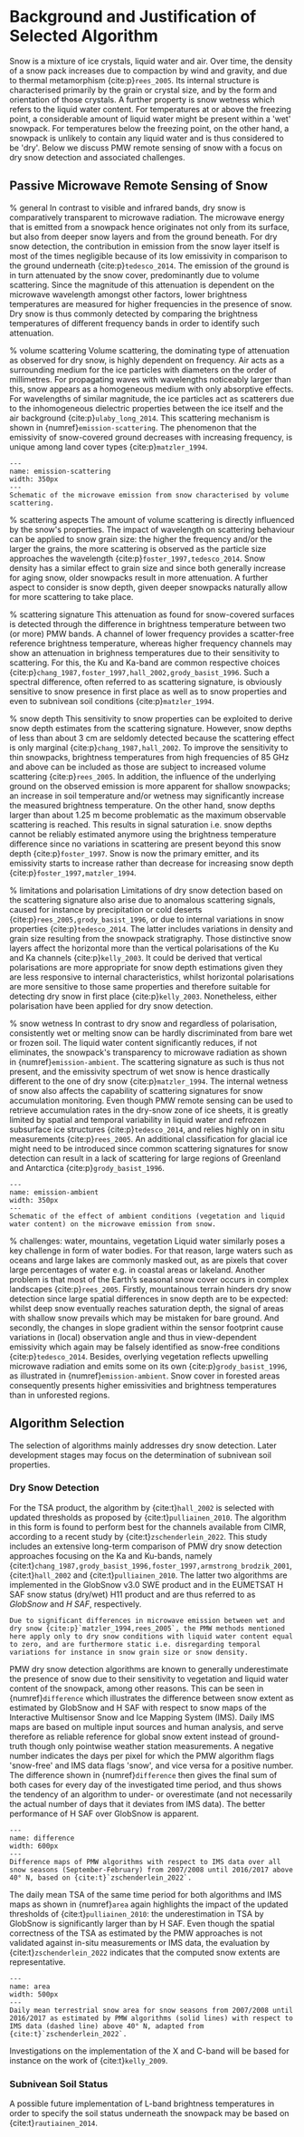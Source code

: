# Background and Justification of Selected Algorithm

[//]: # (snow)
Snow is a mixture of ice crystals, liquid water and air. Over time, the density of a snow pack increases due to compaction by wind and gravity, and due to thermal metamorphism {cite:p}`rees_2005`.
Its internal structure is characterised primarily by the grain or crystal size, and by the form and orientation of those crystals.
A further property is snow wetness which refers to the liquid water content.
For temperatures at or above the freezing point, a considerable amount of liquid water might be present within a 'wet' snowpack.
For temperatures below the freezing point, on the other hand, a snowpack is unlikely to contain any liquid water and is thus considered to be 'dry'.
Below we discuss PMW remote sensing of snow with a focus on dry snow detection and associated challenges.

## Passive Microwave Remote Sensing of Snow

% general
In contrast to visible and infrared bands, dry snow is comparatively transparent to microwave radiation.
The microwave energy that is emitted from a snowpack hence originates not only from its surface, but also from deeper snow layers and from the ground beneath.
For dry snow detection, the contribution in emission from the snow layer itself is most of the times negligible because of its low emissivity in comparison to the ground underneath {cite:p}`tedesco_2014`.
The emission of the ground is in turn attenuated by the snow cover, predominantly due to volume scattering.
Since the magnitude of this attenuation is dependent on the microwave wavelength amongst other factors, lower brightness temperatures are measured for higher frequencies in the presence of snow.
Dry snow is thus commonly detected by comparing the brightness temperatures of different frequency bands in order to identify such attenuation.

% volume scattering
Volume scattering, the dominating type of attenuation as observed for dry snow, is highly dependent on frequency.
Air acts as a surrounding medium for the ice particles with diameters on the order of millimetres.
For propagating waves with wavelengths noticeably larger than this, snow appears as a homogeneous medium with only absorptive effects.
For wavelengths of similar magnitude, the ice particles act as scatterers due to the inhomogeneous dielectric properties between the ice itself and the air background {cite:p}`ulaby_long_2014`.
This scattering mechanism is shown in {numref}`emission-scattering`.
The phenomenon that the emissivity of snow-covered ground decreases with increasing frequency, is unique among land cover types {cite:p}`matzler_1994`.


```{figure} ./figures/emission-scattering.png
--- 
name: emission-scattering
width: 350px
---
Schematic of the microwave emission from snow characterised by volume scattering.
```

% scattering aspects
The amount of volume scattering is directly influenced by the snow's properties.
The impact of wavelength on scattering behaviour can be applied to snow grain size: the higher the frequency and/or the larger the grains, the more scattering is observed as the particle size approaches the wavelength {cite:p}`foster_1997,tedesco_2014`.
Snow density has a similar effect to grain size and since both generally increase for aging snow, older snowpacks result in more attenuation.
A further aspect to consider is snow depth, given deeper snowpacks naturally allow for more scattering to take place.

% scattering signature
This attenuation as found for snow-covered surfaces is detected through the difference in brightness temperature between two (or more) PMW bands.
A channel of lower frequency provides a scatter-free reference brightness temperature, whereas higher frequency channels may show an attenuation in brighness temperatures due to their sensitivity to scattering.
For this, the Ku and Ka-band are common respective choices {cite:p}`chang_1987,foster_1997,hall_2002,grody_basist_1996`.
Such a spectral difference, often referred to as scattering signature, is obviously sensitive to snow presence in first place as well as to snow properties and even to subnivean soil conditions {cite:p}`matzler_1994`.

% snow depth
This sensitivity to snow properties can be exploited to derive snow depth estimates from the scattering signature.
However, snow depths of less than about 3 cm are seldomly detected because the scattering effect is only marginal {cite:p}`chang_1987,hall_2002`.
To improve the sensitivity to thin snowpacks, brightness temperatures from high frequencies of 85 GHz and above can be included as those are subject to increased volume scattering {cite:p}`rees_2005`.
In addition, the influence of the underlying ground on the observed emission is more apparent for shallow snowpacks; an increase in soil temperature and/or wetness may significantly increase the measured brightness temperature.
On the other hand, snow depths larger than about 1.25 m become problematic as the maximum observable scattering is reached.
This results in signal saturation i.e. snow depths cannot be reliably estimated anymore using the brightness temperature difference since no variations in scattering are present beyond this snow depth {cite:p}`foster_1997`.
Snow is now the primary emitter, and its emissivity starts to increase rather than decrease for increasing snow depth {cite:p}`foster_1997,matzler_1994`.

% limitations and polarisation
Limitations of dry snow detection based on the scattering signature also arise due to anomalous scattering signals, caused for instance by precipitation or cold deserts {cite:p}`rees_2005,grody_basist_1996`, or due to internal variations in snow properties {cite:p}`tedesco_2014`.
The latter includes variations in density and grain size resulting from the snowpack stratigraphy.
Those distinctive snow layers affect the horizontal more than the vertical polarisations of the Ku and Ka channels {cite:p}`kelly_2003`.
It could be derived that vertical polarisations are more appropriate for snow depth estimations given they are less responsive to internal characteristics, whilst horizontal polarisations are more sensitive to those same properties and therefore suitable for detecting dry snow in first place {cite:p}`kelly_2003`.
Nonetheless, either polarisation have been applied for dry snow detection.

% snow wetness
In contrast to dry snow and regardless of polarisation, consistently wet or melting snow can be hardly discriminated from bare wet or frozen soil.
The liquid water content significantly reduces, if not eliminates, the snowpack's transparency to microwave radiation as shown in {numref}`emission-ambient`.
The scattering signature as such is thus not present, and the emissivity spectrum of wet snow is hence drastically different to the one of dry snow {cite:p}`matzler_1994`.
The internal wetness of snow also affects the capability of scattering signatures for snow accumulation monitoring.
Even though PMW remote sensing can be used to retrieve accumulation rates in the dry-snow zone of ice sheets, it is greatly limited by spatial and temporal variability in liquid water and refrozen subsurface ice structures {cite:p}`tedesco_2014`, and relies highly on in situ measurements {cite:p}`rees_2005`.
An additional classification for glacial ice might need to be introduced since common scattering signatures for snow detection can result in a lack of scattering for large regions of Greenland and Antarctica {cite:p}`grody_basist_1996`.

```{figure} ./figures/emission-ambient.png
--- 
name: emission-ambient
width: 350px
---
Schematic of the effect of ambient conditions (vegetation and liquid water content) on the microwave emission from snow.
```

% challenges: water, mountains, vegetation
Liquid water similarly poses a key challenge in form of water bodies.
For that reason, large waters such as oceans and large lakes are commonly masked out, as are pixels that cover large percentages of water e.g. in coastal areas or lakeland.
Another problem is that most of the Earth’s seasonal snow cover occurs in complex landscapes {cite:p}`rees_2005`.
Firstly, mountainous terrain hinders dry snow detection since large spatial differences in snow depth are to be expected: whilst deep snow eventually reaches saturation depth, the signal of areas with shallow snow prevails which may be mistaken for bare ground.
And secondly, the changes in slope gradient within the sensor footprint cause variations in (local) observation angle and thus in view-dependent emissivity which again may be falsely identified as snow-free conditions {cite:p}`tedesco_2014`.
Besides, overlying vegetation reflects upwelling microwave radiation and emits some on its own {cite:p}`grody_basist_1996`, as illustrated in {numref}`emission-ambient`.
Snow cover in forested areas consequently presents higher emissivities and brightness temperatures than in unforested regions.

## Algorithm Selection 

The selection of algorithms mainly addresses dry snow detection. Later development stages may focus on the determination of subnivean soil properties.

### Dry Snow Detection

For the TSA product, the algorithm by {cite:t}`hall_2002` is selected with updated thresholds as proposed by {cite:t}`pulliainen_2010`.
The algorithm in this form is found to perform best for the channels available from CIMR, according to a recent study by {cite:t}`zschenderlein_2022`.
This study includes an extensive long-term comparison of PMW dry snow detection approaches focusing on the Ka and Ku-bands, namely {cite:t}`chang_1987,grody_basist_1996,foster_1997,armstrong_brodzik_2001`, {cite:t}`hall_2002` and {cite:t}`pulliainen_2010`.
The latter two algorithms are implemented in the GlobSnow v3.0 SWE product and in the EUMETSAT H SAF snow status (dry/wet) H11 product and are thus referred to as *GlobSnow* and *H SAF*, respectively.

```{note}
Due to significant differences in microwave emission between wet and dry snow {cite:p}`matzler_1994,rees_2005`, the PMW methods mentioned here apply only to dry snow conditions with liquid water content equal to zero, and are furthermore static i.e. disregarding temporal variations for instance in snow grain size or snow density.
```

PMW dry snow detection algorithms are known to generally underestimate the presence of snow due to their sensitivity to vegetation and liquid water content of the snowpack, among other reasons.
This can be seen in {numref}`difference` which illustrates the difference between snow extent as estimated by GlobSnow and H SAF with respect to snow maps of the Interactive Multisensor Snow and Ice Mapping System (IMS).
Daily IMS maps are based on multiple input sources and human analysis, and serve therefore as reliable reference for global snow extent instead of ground-truth though only pointwise weather station measurements.
A negative number indicates the days per pixel for which the PMW algorithm flags 'snow-free' and IMS data flags 'snow', and vice versa for a positive number.
The difference shown in {numref}`difference` then gives the final sum of both cases for every day of the investigated time period, and thus shows the tendency of an algorithm to under- or overestimate (and not necessarily the actual number of days that it deviates from IMS data).
The better performance of H SAF over GlobSnow is apparent.

```{figure} ./figures/difference.png
--- 
name: difference
width: 600px
---
Difference maps of PMW algorithms with respect to IMS data over all snow seasons (September-February) from 2007/2008 until 2016/2017 above 40° N, based on {cite:t}`zschenderlein_2022`.
```

The daily mean TSA of the same time period for both algorithms and IMS maps as shown in {numref}`area` again highlights the impact of the updated thresholds of {cite:t}`pulliainen_2010`: the underestimation in TSA by GlobSnow is significantly larger than by H SAF.
Even though the spatial correctness of the TSA as estimated by the PMW approaches is not validated against in-situ measurements or IMS data, the evaluation by {cite:t}`zschenderlein_2022` indicates that the computed snow extents are representative.

```{figure} ./figures/area.png
--- 
name: area
width: 500px
---
Daily mean terrestrial snow area for snow seasons from 2007/2008 until 2016/2017 as estimated by PMW algorithms (solid lines) with respect to IMS data (dashed line) above 40° N, adapted from {cite:t}`zschenderlein_2022`.
```

Investigations on the implementation of the X and C-band will be based for instance on the work of {cite:t}`kelly_2009`.

### Subnivean Soil Status

A possible future implementation of L-band brightness temperatures in order to specify the soil status underneath the snowpack may be based on {cite:t}`rautiainen_2014`.
